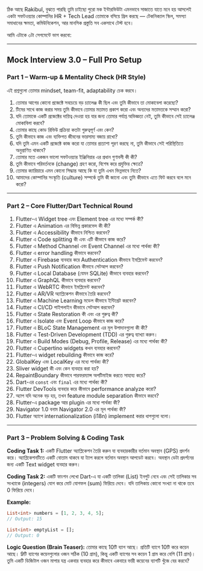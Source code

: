 ঠিক আছে Rakibul, বুঝতে পারছি তুমি চাইছো পুরো মক ইন্টারভিউটা এমনভাবে সাজাতে যাতে মনে হয় আসলেই একটা সফটওয়্যার কোম্পানির HR + Tech Lead তোমাকে বসিয়ে গ্রিল করছে — টেকনিক্যাল স্কিল, সমস্যা সমাধানের ক্ষমতা, কমিউনিকেশন, আর মানসিক প্রস্তুতি সব একসাথে টেস্ট হবে।

আমি এটাকে ৩টা সেগমেন্টে ভাগ করবো:

---

## **Mock Interview 3.0 – Full Pro Setup**

### **Part 1 – Warm-up & Mentality Check (HR Style)**

এই প্রশ্নগুলো তোমার mindset, team-fit, adaptability চেক করবে।

1.  তোমার আগের কোনো প্রজেক্টে সবচেয়ে বড় চ্যালেঞ্জ কী ছিল এবং তুমি কীভাবে তা মোকাবেলা করেছো?
2.  টিমের সাথে কাজ করার সময় তুমি কীভাবে তোমার মতামত প্রকাশ করো এবং অন্যদের মতামতকে সম্মান করো?
3.  যদি তোমাকে একটি প্রজেক্টের দায়িত্ব দেওয়া হয় যার জন্য তোমার পর্যাপ্ত অভিজ্ঞতা নেই, তুমি কীভাবে সেই চ্যালেঞ্জ মোকাবিলা করবে?
4.  তোমার কাছে কোড রিভিউ প্রক্রিয়া কতটা গুরুত্বপূর্ণ এবং কেন?
5.  তুমি কীভাবে কাজ এবং ব্যক্তিগত জীবনের ভারসাম্য বজায় রাখো?
6.  যদি তুমি এমন একটি প্রজেক্টে কাজ করো যা তোমার প্রত্যাশা পূরণ করছে না, তুমি কীভাবে সেই পরিস্থিতিতে অনুপ্রাণিত থাকবে?
7.  তোমার মতে একজন ভালো সফটওয়্যার ইঞ্জিনিয়ার এর প্রধান গুণাবলী কী কী?
8.  তুমি কীভাবে পরিবর্তনকে (change) গ্রহণ করো, বিশেষ করে প্রযুক্তির ক্ষেত্রে?
9.  তোমার ক্যারিয়ারে এমন কোনো সিদ্ধান্ত আছে কি যা তুমি এখন ভিন্নভাবে নিতে?
10. আমাদের কোম্পানির সংস্কৃতি (culture) সম্পর্কে তুমি কী জানো এবং তুমি কীভাবে এতে ফিট করবে বলে মনে করো?

---

### **Part 2 – Core Flutter/Dart Technical Round**

1. Flutter-এ Widget tree এবং Element tree এর মধ্যে সম্পর্ক কী?
2. Flutter এ Animation এর বিভিন্ন প্রকারভেদ কী কী?
3. Flutter এ Accessibility কীভাবে নিশ্চিত করবেন?
4. Flutter এ Code splitting কী এবং এটি কীভাবে কাজ করে?
5. Flutter এ Method Channel এবং Event Channel এর মধ্যে পার্থক্য কী?
6. Flutter এ error handling কীভাবে করবেন?
7. Flutter এ Firebase ব্যবহার করে Authentication কীভাবে ইমপ্লিমেন্ট করবেন?
8. Flutter এ Push Notification কীভাবে সেটআপ করবেন?
9. Flutter এ Local Database (যেমন SQLite) কীভাবে ব্যবহার করবেন?
10. Flutter এ GraphQL কীভাবে ব্যবহার করবেন?
11. Flutter এ WebRTC কীভাবে ইমপ্লিমেন্ট করবেন?
12. Flutter এ AR/VR অ্যাপ্লিকেশন কীভাবে তৈরি করবেন?
13. Flutter এ Machine Learning মডেল কীভাবে ইন্টিগ্রেট করবেন?
14. Flutter এ CI/CD পাইপলাইন কীভাবে সেটআপ করবেন?
15. Flutter এ State Restoration কী এবং এর গুরুত্ব কী?
16. Flutter এ Isolate এবং Event Loop কীভাবে কাজ করে?
17. Flutter এ BLoC State Management এর মূল উপাদানগুলো কী কী?
18. Flutter এ Test-Driven Development (TDD) এর গুরুত্ব ব্যাখ্যা করুন।
19. Flutter এ Build Modes (Debug, Profile, Release) এর মধ্যে পার্থক্য কী?
20. Flutter এ Cupertino widgets কখন ব্যবহার করবেন?
21. Flutter-এ widget rebuilding কীভাবে কাজ করে?
22. GlobalKey এবং LocalKey এর মধ্যে পার্থক্য কী?
23. Sliver widget কী এবং কেন ব্যবহার করা হয়?
24. RepaintBoundary কীভাবে পারফরম্যান্স অপটিমাইজ করতে সাহায্য করে?
25. Dart-এর `const` এবং `final` এর মধ্যে পার্থক্য কী?
26. Flutter DevTools ব্যবহার করে কীভাবে performance analyze করো?
27. অ্যাপ যদি অনেক বড় হয়, তখন feature module separation কীভাবে করবে?
28. Flutter-এ package আর plugin এর মধ্যে পার্থক্য কী?
29. Navigator 1.0 বনাম Navigator 2.0 এর মূল পার্থক্য কী?
30. Flutter অ্যাপে internationalization (i18n) implement করার ধাপগুলো বলো।

---

### **Part 3 – Problem Solving & Coding Task**

**Coding Task 1:**
একটি Flutter অ্যাপ্লিকেশন তৈরি করুন যা ব্যবহারকারীর বর্তমান অবস্থান (GPS) প্রদর্শন করে। অ্যাপ্লিকেশনটিতে একটি বোতাম থাকবে যা ট্যাপ করলে বর্তমান অবস্থান আপডেট করবে। অবস্থান ডেটা প্রদর্শনের জন্য একটি Text widget ব্যবহার করুন।

**Coding Task 2:**
একটি ফাংশন লেখো Dart-এ যা একটি তালিকা (List) ইনপুট নেবে এবং সেই তালিকার সব সংখ্যাকে (integers) যোগ করে মোট যোগফল (sum) ফিরিয়ে দেবে। যদি তালিকায় কোনো সংখ্যা না থাকে তবে 0 ফিরিয়ে দেবে।

**Example:**

```dart
List<int> numbers = [1, 2, 3, 4, 5];
// Output: 15

List<int> emptyList = [];
// Output: 0
```

**Logic Question (Brain Teaser):**
তোমার কাছে 10টি ব্যাগ আছে। প্রতিটি ব্যাগে 10টি করে কয়েন আছে। 9টি ব্যাগের কয়েনগুলোর ওজন সঠিক (10 গ্রাম), কিন্তু একটি ব্যাগের সব কয়েন 1 গ্রাম করে বেশি (11 গ্রাম)। তুমি একটি ডিজিটাল ওজন মাপার যন্ত্র একবার ব্যবহার করে কীভাবে একবারে ভারী কয়েনের ব্যাগটি খুঁজে বের করবে?
